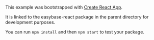 This example was bootstrapped with [Create React App](https://github.com/facebook/create-react-app).

It is linked to the easybase-react package in the parent directory for development purposes.

You can run `npm install` and then `npm start` to test your package.

